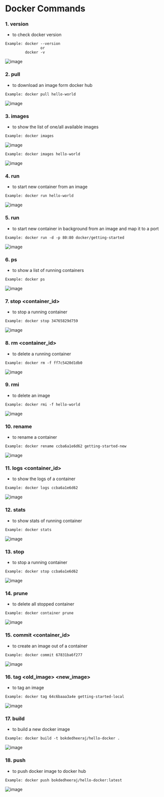 # Docker Commands

### 1. version 
- to check docker version
```git
Example: docker --version
                or
         docker -v
```
![image](https://user-images.githubusercontent.com/5664029/195972046-9826c959-c69f-4912-8bed-306475c63fe0.JPG)


### 2. pull 
- to download an image form docker hub
```git
Example: docker pull hello-world
```
![image](https://user-images.githubusercontent.com/5664029/195972101-a28c442f-acdc-4516-8f7f-caf9f167fabe.JPG)

### 3. images
- to show the list of one/all available images
```git
Example: docker images
```
![image](https://user-images.githubusercontent.com/5664029/195972421-4361a815-27a0-4747-9f7e-6ba755b7aa61.JPG)
```git
Example: docker images hello-world 
```
![image](https://user-images.githubusercontent.com/5664029/195972507-30244c9e-f65d-4376-8101-ce9a0605c6f4.JPG)

### 4. run
- to start new container from an image
```git 
Example: docker run hello-world 
```
![image](https://user-images.githubusercontent.com/5664029/195972743-89fbbcda-0eba-4a1f-9a9b-fe7674cfb9ca.JPG)

### 5. run 
- to start new container in background from an image and map it to a port
```git 
Example: docker run -d -p 80:80 docker/getting-started 
```
![image](https://user-images.githubusercontent.com/5664029/195972886-569e6c70-7498-41e1-9199-cd52127b1285.JPG)

### 6. ps
- to show a list of running containers
```git
Example: docker ps
```
![image](https://user-images.githubusercontent.com/5664029/195972941-904d14c8-3ee8-4cb0-a1e0-c591f8ae27a4.JPG)

### 7. stop <container_id>
- to stop a running container
```git
Example: docker stop 34765829d759
```
![image](https://user-images.githubusercontent.com/5664029/195973043-18fbf231-3bb5-42cf-91a3-4abe2b977b6e.JPG)

### 8. rm <container_id>
- to delete a running container
```git
Example: docker rm -f ff7c5420d1db0
```
![image](https://user-images.githubusercontent.com/5664029/195973044-71b6ba7e-2950-4195-8d4f-0d68d4218cea.JPG)

### 9. rmi <image>
- to delete an image
```git 
Example: docker rmi -f hello-world
```
![image](https://user-images.githubusercontent.com/5664029/195973045-8c0ba680-09d0-4ae1-a895-dbff1d4807f6.JPG)

### 10. rename
- to rename a container
```git
Example: docker rename ccba6a1e6d62 getting-started-new
```
![image](https://user-images.githubusercontent.com/5664029/195973046-59802368-8703-4869-b79d-7a00eff92724.JPG)

### 11. logs <container_id>
- to show the logs of a container
```git
Example: docker logs ccba6a1e6d62
```
![image](https://user-images.githubusercontent.com/5664029/195973047-90577990-4865-4795-aac0-cebb366aceab.JPG)

### 12. stats
- to show stats of running container
```git
Example: docker stats
```
![image](https://user-images.githubusercontent.com/5664029/195973048-8c619429-ee71-47cf-beca-b7122f1802a7.JPG)

### 13. stop
- to stop a running container
```git
Example: docker stop ccba6a1e6d62
```
![image](https://user-images.githubusercontent.com/5664029/195973049-c4cf3ce5-30a6-4d18-81ac-c7c274540a2a.JPG)

### 14. prune
- to delete all stopped container
```git
Example: docker container prune
```
![image](https://user-images.githubusercontent.com/5664029/195973050-d3f40061-10da-4f3c-979c-acf3503d3c8a.JPG)

### 15. commit <container_id>
- to create an image out of a container
```git
Example: docker commit 67831ba6f277
```
![image](https://user-images.githubusercontent.com/5664029/195973051-26e05b12-2958-4af6-a43f-f608cf21e959.JPG)

### 16. tag <old_image> <new_image>
- to tag an image
```git
Example: docker tag 64c6baaa3a4e getting-started-local
```
![image](https://user-images.githubusercontent.com/5664029/195973052-5b1a8b3f-e591-438f-8ca2-c84977e350ad.JPG)

### 17. build
- to build a new docker image
```git
Example: docker build -t bokdedheeraj/hello-docker .
```
![image](https://user-images.githubusercontent.com/5664029/196032173-ea5b21bd-0115-4a9a-bc4e-55588d965755.png)

### 18. push
- to push docker image to docker hub
```git
Example: docker push bokdedheeraj/hello-docker:latest
```
![image](https://user-images.githubusercontent.com/5664029/196032125-0dd487be-c33c-4a7c-babe-743bb269a8d4.png)
